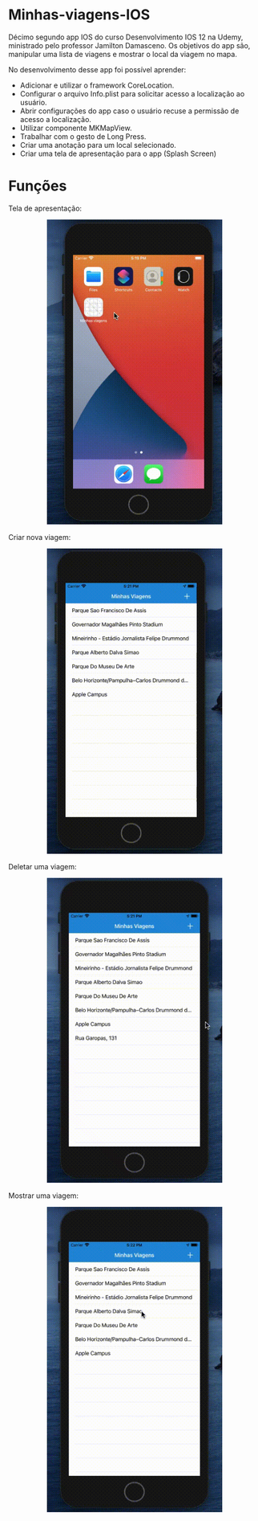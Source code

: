 # Minhas-viagens-IOS
Décimo segundo app IOS do curso Desenvolvimento IOS 12 na Udemy, ministrado pelo professor Jamilton Damasceno. Os objetivos do app são, manipular uma lista de viagens e mostrar o local da viagem no mapa.

No desenvolvimento desse app foi possível aprender:
- Adicionar e utilizar o framework CoreLocation.
- Configurar o arquivo Info.plist para solicitar acesso a localização ao usuário.
- Abrir configurações do app caso o usuário recuse a permissão de acesso a localização.
- Utilizar componente MKMapView.
- Trabalhar com o gesto de Long Press.
- Criar uma anotação para um local selecionado.
- Criar uma tela de apresentação para o app (Splash Screen) 

<h1>Funções</h1>

Tela de apresentação:
<p align="center">
  <img src="https://github.com/Gilbert097/Minhas-viagens-IOS/blob/master/splash-screen-app.gif?raw=true" width="350">
</p>

Criar nova viagem:
<p align="center">
  <img src="https://github.com/Gilbert097/Minhas-viagens-IOS/blob/master/create-new-travel.gif?raw=true" width="350">
</p>

Deletar uma viagem:
<p align="center">
  <img src="https://github.com/Gilbert097/Minhas-viagens-IOS/blob/master/delete-travel.gif?raw=true" width="350">
</p>

Mostrar uma viagem:
<p align="center">
  <img src="https://github.com/Gilbert097/Minhas-viagens-IOS/blob/master/show-travel.gif?raw=true" width="350">
</p>
